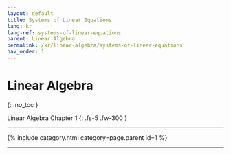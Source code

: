 ```yaml
---
layout: default
title: Systems of Linear Equations
lang: kr
lang-ref: systems-of-linear-equations
parent: Linear Algebra
permalink: /kr/linear-algebra/systems-of-linear-equations
nav_order: 1
---
```


# Linear Algebra
{: .no_toc }


Linear Algebra Chapter 1
{: .fs-5 .fw-300 }

---

{% include category.html category=page.parent id=1 %}

---

